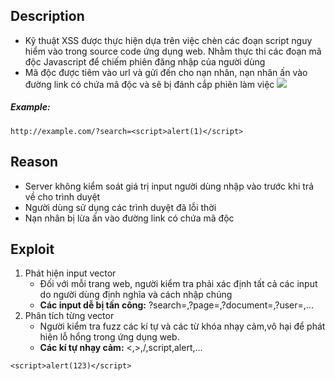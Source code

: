 ## Description
- Kỹ thuật XSS được thực hiện dựa trên việc chèn các đoạn script nguy hiểm vào trong source code ứng dụng web. Nhằm thực thi các đoạn mã độc Javascript để chiếm phiên đăng nhập của người dùng
- Mã độc được tiêm vào url và gửi đến cho nạn nhân, nạn nhân ấn vào đường link có chứa mã độc và sẽ bị đánh cắp phiên làm việc
![](https://github.com/huyenlamchiton/owasp/blob/master/Input%20Validation%20Testing/image/1%20o_asKsD_JqunhqggHoxodw.png)
##### Example:
```http://example.com/?search=<script>alert(1)</script>```
## Reason
- Server không kiểm soát giá trị input người dùng nhập vào trước khi trả về cho trình duyệt
- Người dùng sử dụng các trình duyệt đã lỗi thời
- Nạn nhân bị lừa ấn vào đường link có chứa mã độc
## Exploit
1. Phát hiện input vector  
    * Đối với mỗi trang web, người kiểm tra phải xác định tất cả các input do người dùng định nghĩa và cách nhập chúng
    * **Các input dễ bị tấn công:** ?search=,?page=,?document=,?user=,...
2. Phân tích từng vector 
    * Người kiểm tra fuzz các kí tự và các từ khóa nhạy cảm,vô hại để phát hiện lỗ hổng trong ứng dụng web.
    * **Các kí tự nhạy cảm:** <,>,/,script,alert,...

```
<script>alert(123)</script>
```
